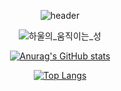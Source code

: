 
<div align=center>

![header](https://capsule-render.vercel.app/api?type=wave&height=400&section=header&text=YEOJIN&fontSize=45&desc=Hello%20I'm%20frontend%20developer&descSize=25&animation=twinkling&fontColor=fff&color=auto)

</div>

<div align=center>
  
![하울의_움직이는_성](https://user-images.githubusercontent.com/86069422/154220338-12d33e43-01af-4fb6-9568-238c35a01c5b.gif)
  
</div>

<div align=center>

[![Anurag's GitHub stats](https://github-readme-stats.vercel.app/api?username=yeojincho&show_icons=true&theme=dracula)](https://github.com/anuraghazra/github-readme-stats)

</div>

<div align=center>
  
[![Top Langs](https://github-readme-stats.vercel.app/api/top-langs/?username=yeojincho&layout=compact)](https://github.com/anuraghazra/github-readme-stats)

  </div>




